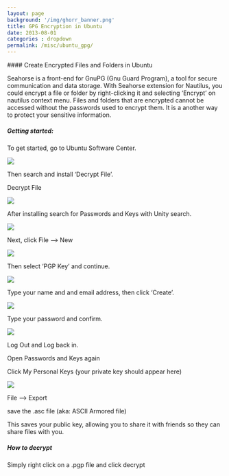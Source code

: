 ```yaml
---
layout: page
background: '/img/ghorr_banner.png'
title: GPG Encryption in Ubuntu
date: 2013-08-01
categories : dropdown
permalink: /misc/ubuntu_gpg/
---
```

<p></p>
#### Create Encrypted Files and Folders in Ubuntu

Seahorse is a front-end for GnuPG (Gnu Guard Program), a tool for secure communication and data storage. With Seahorse extension for Nautilus, you could encrypt a file or folder by right-clicking it and selecting ‘Encrypt’ on nautilus context menu. Files and folders that are encrypted cannot be accessed without the passwords used to encrypt them. It is a another way to protect your sensitive information.

##### Getting started:

To get started, go to Ubuntu Software Center.

![](../../img/misc/ubuntu_gpg_01.jpg)

Then search and install ‘Decrypt File’.

Decrypt File 

![](../../img/misc/ubuntu_gpg_02.jpg)

After installing search for Passwords and Keys with Unity search.
 
![](../../img/misc/ubuntu_gpg_03.jpg)

Next, click File –> New

![](../../img/misc/ubuntu_gpg_04.jpg)

Then select ‘PGP Key’ and continue.

![](../../img/misc/ubuntu_gpg_05.png)

Type your name and and email address, then click ‘Create’.
 
![](../../img/misc/ubuntu_gpg_06.png)

Type your password and confirm.

![](../../img/misc/ubuntu_gpg_07.png)

Log Out and Log back in.

Open Passwords and Keys again

Click My Personal Keys (your private key should appear here)

![](../../img/misc/ubuntu_gpg_08.png)

File –> Export

save the .asc file (aka: ASCII Armored file)

This saves your public key, allowing you to share it with friends so they can share files with you.

##### How to decrypt

Simply right click on a .pgp file and click decrypt
